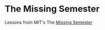 # The Missing Semester

Lessons from MIT's The [Missing Semester](https://missing.csail.mit.edu/2020/)
